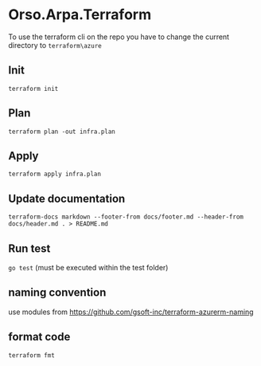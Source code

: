 # Orso.Arpa.Terraform

To use the terraform cli on the repo you have to change the current directory to `terraform\azure`

## Init

`terraform init`

## Plan

`terraform plan -out infra.plan`

## Apply 

`terraform apply infra.plan`

## Update documentation

`terraform-docs markdown --footer-from docs/footer.md --header-from docs/header.md . > README.md`

## Run test

`go test` (must be executed within the test folder)

## naming convention

use modules from <https://github.com/gsoft-inc/terraform-azurerm-naming>

## format code

`terraform fmt`